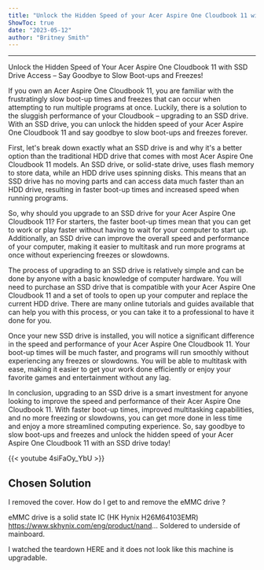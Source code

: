 ```yaml
---
title: "Unlock the Hidden Speed of your Acer Aspire One Cloudbook 11 with SSD Drive Access – Say Goodbye to Slow Boot-ups and Freezes!"
ShowToc: true 
date: "2023-05-12"
author: "Britney Smith"
---
```

*****
Unlock the Hidden Speed of Your Acer Aspire One Cloudbook 11 with SSD Drive Access – Say Goodbye to Slow Boot-ups and Freezes!

If you own an Acer Aspire One Cloudbook 11, you are familiar with the frustratingly slow boot-up times and freezes that can occur when attempting to run multiple programs at once. Luckily, there is a solution to the sluggish performance of your Cloudbook – upgrading to an SSD drive. With an SSD drive, you can unlock the hidden speed of your Acer Aspire One Cloudbook 11 and say goodbye to slow boot-ups and freezes forever.

First, let's break down exactly what an SSD drive is and why it's a better option than the traditional HDD drive that comes with most Acer Aspire One Cloudbook 11 models. An SSD drive, or solid-state drive, uses flash memory to store data, while an HDD drive uses spinning disks. This means that an SSD drive has no moving parts and can access data much faster than an HDD drive, resulting in faster boot-up times and increased speed when running programs.

So, why should you upgrade to an SSD drive for your Acer Aspire One Cloudbook 11? For starters, the faster boot-up times mean that you can get to work or play faster without having to wait for your computer to start up. Additionally, an SSD drive can improve the overall speed and performance of your computer, making it easier to multitask and run more programs at once without experiencing freezes or slowdowns.

The process of upgrading to an SSD drive is relatively simple and can be done by anyone with a basic knowledge of computer hardware. You will need to purchase an SSD drive that is compatible with your Acer Aspire One Cloudbook 11 and a set of tools to open up your computer and replace the current HDD drive. There are many online tutorials and guides available that can help you with this process, or you can take it to a professional to have it done for you.

Once your new SSD drive is installed, you will notice a significant difference in the speed and performance of your Acer Aspire One Cloudbook 11. Your boot-up times will be much faster, and programs will run smoothly without experiencing any freezes or slowdowns. You will be able to multitask with ease, making it easier to get your work done efficiently or enjoy your favorite games and entertainment without any lag.

In conclusion, upgrading to an SSD drive is a smart investment for anyone looking to improve the speed and performance of their Acer Aspire One Cloudbook 11. With faster boot-up times, improved multitasking capabilities, and no more freezing or slowdowns, you can get more done in less time and enjoy a more streamlined computing experience. So, say goodbye to slow boot-ups and freezes and unlock the hidden speed of your Acer Aspire One Cloudbook 11 with an SSD drive today!

{{< youtube 4siFaOy_YbU >}} 



## Chosen Solution
 I removed the cover. How do I get to and remove the eMMC drive ?

 eMMC  drive is a solid state IC (HK Hynix H26M64103EMR)
https://www.skhynix.com/eng/product/nand...
Soldered to underside of mainboard.

 I watched the teardown HERE and it does not look like this machine is upgradable.




